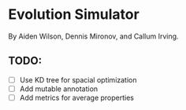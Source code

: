 # Evolution Simulator

By Aiden Wilson, Dennis Mironov, and Callum Irving.

## TODO:
- [ ] Use KD tree for spacial optimization
- [ ] Add mutable annotation
- [ ] Add metrics for average properties
